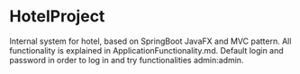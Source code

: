 # HotelProject

Internal system for hotel, based on SpringBoot JavaFX and MVC pattern. All functionality is explained in 
ApplicationFunctionality.md. Default login and password in order to log in and try functionalities admin:admin.
